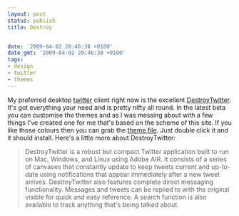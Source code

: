 ```yaml
---
layout: post
status: publish
title: Destroy


date: '2009-04-02 20:46:38 +0100'
date_gmt: '2009-04-02 20:46:38 +0100'
tags:
- design
- twitter
- themes
---
```

My preferred desktop <a href="http://twitter.com">twitter</a> client right now is the excellent <a href="http://www.destroytoday.com/projects/destroytwitter">DestroyTwitter</a>. It's got everything your need and is pretty nifty all round.
In the latest beta you can customise the themes and as I was messing about with a few things I've created one for me that's based on the scheme of this site. If you like those colours then you can grab the <a href="/wp-content/uploads/2009/04/ianwinter.dtwt">theme file</a>. Just double click it and it should install.
Here's a little more about DestroyTwitter:
<blockquote><p>DestroyTwitter is a robust but compact Twitter application built to run on Mac, Windows, and Linux using Adobe AIR. It consists of a series of canvases that constantly update to keep tweets current and up-to-date using notifications that appear immediately after a new tweet arrives. DestroyTwitter also features complete direct messaging functionality. Messages and tweets can be replied to with the original visible for quick and easy reference. A search function is also available to track anything that's being talked about.</blockquote>
